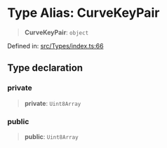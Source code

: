 # Type Alias: CurveKeyPair

> **CurveKeyPair**: `object`

Defined in: [src/Types/index.ts:66](https://github.com/Fokusdotid/Baileys/blob/3623833a320f5e60f370ef835f3de341453290f5/src/Types/index.ts#L66)

## Type declaration

### private

> **private**: `Uint8Array`

### public

> **public**: `Uint8Array`
